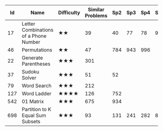 
Id |	Name	| Difficulty |	Similar Problems	|	Sp2    |   Sp3  |  Sp4  |   Sp5 |Sp6 |					Comments
--- |  ---  |     ---    |       ---          | --- | --- | ---| ---|---| ---
17	|Letter Combinations of a Phone Number|	★★|	39|	40	|77|	78	|90	|216	|	Combination
46	| Permutations	| ★★| 	47	| 784| 	943	| 996		| ||		Permutation
22	|Generate Parentheses	|★★★	|301	| | ||||						DFS
37	|Sudoku Solver	|★★★	|51	|52		| ||||				DFS
79	|Word Search	|★★★	|212		||||||					DFS
127	|Word Ladder|	★★★★|	126	|752	|||||					BFS
542|	01 Matrix	|★★★|	675|	934	|||||					BFS
698	|Partition to K Equal Sum Subsets|	★★★	|93	|131	|241	|282|	842		||	Partition
